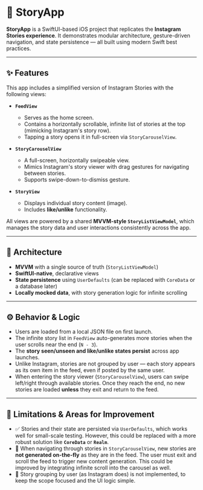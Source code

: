 # 📸 StoryApp

**StoryApp** is a SwiftUI-based iOS project that replicates the **Instagram Stories experience**. It demonstrates modular architecture, gesture-driven navigation, and state persistence — all built using modern Swift best practices.

---

## ✨ Features

This app includes a simplified version of Instagram Stories with the following views:

- **`FeedView`**
  - Serves as the home screen.
  - Contains a horizontally scrollable, infinite list of stories at the top (mimicking Instagram's story row).
  - Tapping a story opens it in full-screen via `StoryCarouselView`.

- **`StoryCarouselView`**
  - A full-screen, horizontally swipeable view.
  - Mimics Instagram's story viewer with drag gestures for navigating between stories.
  - Supports swipe-down-to-dismiss gesture.
  
- **`StoryView`**
  - Displays individual story content (image).
  - Includes **like/unlike** functionality.

All views are powered by a shared **MVVM-style `StoryListViewModel`**, which manages the story data and user interactions consistently across the app.

---

## 🧠 Architecture

- **MVVM** with a single source of truth (`StoryListViewModel`)
- **SwiftUI-native**, declarative views
- **State persistence** using `UserDefaults` (can be replaced with `CoreData` or a database later)
- **Locally mocked data**, with story generation logic for infinite scrolling

---

## ⚙️ Behavior & Logic

- Users are loaded from a local JSON file on first launch.
- The infinite story list in `FeedView` auto-generates more stories when the user scrolls near the end (`N - 3`).
- The **story seen/unseen and like/unlike states persist** across app launches.
- Unlike Instagram, stories are not grouped by user — each story appears as its own item in the feed, even if posted by the same user.
- When entering the story viewer (`StoryCarouselView`), users can swipe left/right through available stories. Once they reach the end, no new stories are loaded **unless** they exit and return to the feed.

---

## 🚧 Limitations & Areas for Improvement

- ✅ Stories and their state are persisted via `UserDefaults`, which works well for small-scale testing. However, this could be replaced with a more robust solution like **`CoreData`** or **`Realm`**.
- 🚫 When navigating through stories in `StoryCarouselView`, new stories are **not generated on-the-fly** as they are in the feed. The user must exit and scroll the feed to trigger new content generation. This could be improved by integrating infinite scroll into the carousel as well.
- 👥 Story grouping by user (as Instagram does) is not implemented, to keep the scope focused and the UI logic simple.



